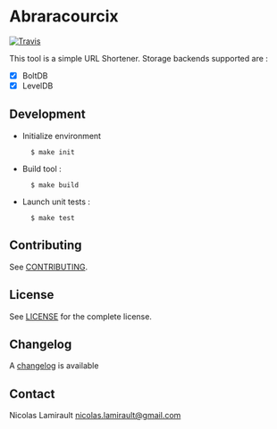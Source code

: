 # Abraracourcix

[![Travis](https://img.shields.io/travis/nlamirault/abraracourcix.svg)]()

This tool is a simple URL Shortener.
Storage backends supported are :

* [x] BoltDB
* [x] LevelDB

## Development

* Initialize environment

        $ make init

* Build tool :

        $ make build

* Launch unit tests :

        $ make test

## Contributing

See [CONTRIBUTING](CONTRIBUTING.md).


## License

See [LICENSE](LICENSE) for the complete license.


## Changelog

A [changelog](ChangeLog.md) is available


## Contact

Nicolas Lamirault <nicolas.lamirault@gmail.com>
